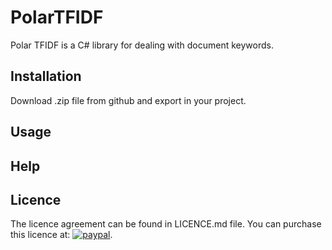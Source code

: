 # PolarTFIDF
Polar TFIDF is a C# library for dealing with document keywords.

## Installation
Download .zip file from github and export in your project.

## Usage


## Help


## Licence
The licence agreement can be found in LICENCE.md file.
You can purchase this licence at: [![paypal](https://www.paypalobjects.com/en_US/i/btn/btn_buynowCC_LG.gif)](https://www.paypal.com/cgi-bin/webscr?cmd=_s-xclick&hosted_button_id=5GXZ8B4QAT2EW).
